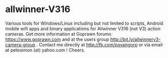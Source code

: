 # allwinner-V316
Various tools for Windows/Linux including but not limited to scripts, Android mobile wifi apps and binary applications for Allwinner V316 (not V3) action cameras. Get more information at Goprawn forums https://www.goprawn.com and at the users group http://bit.ly/allwinnerv3-camera-group . Contact me directly at http://fb.com/psvangorp or via email at petesimon (at) yahoo.com ! Cheers.
